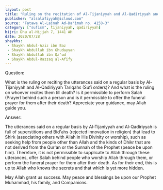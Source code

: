 ```yaml
---
layout: post
title: "Ruling on the recitation of Al-Tijaniyyah and Al-Qadiriyyah and praying behind their followers"
publisher: "alsalafiyyah@icloud.com"
source: "Fatawa Al-Lajnah Ad-Da'imah no. 4150-3"
category: ["sufism", tijaniyyah, qadiriyyah]
hijri: Dhu al-Hijjah 7, 1441 AH
date: 2020/07/28
shaykhs: 
 - Shaykh Abdul-Aziz ibn Baz
 - Shaykh Abdullah ibn Ghudayyan
 - Shaykh Abdullah ibn Qa'ud
 - Shaykh Abdul-Razzaq al-Afify
---
```


Question: 

What is the ruling on reciting the utterances said on a regular basis by Al-Tijaniyyah and Al-Qadiriyyah Tariqahs (Sufi orders)? And what is the ruling on whoever recites them till death? Is it permissible to perform Salah (Prayer) behind such a person and is it permissible to offer the funeral prayer for them after their death? Appreciate your guidance, may Allah guide you.

Answer:

The utterances said on a regular basis by Al-Tijaniyyah and Al-Qadiriyyah is full of superstitions and Bid'ahs (rejected innovation in religion) that lead to Shirk (associating others with Allah in His Divinity or worship), such as seeking help from people other than Allah and the kinds of Dhikr that are not derived from the Qur'an or the Sunnah of the Prophet (peace be upon him). Therefore, it is not permissible to supplicate to Allah through these utterances, offer Salah behind people who worship Allah through them, or perform the funeral prayer for them after their death. As for their end, this is up to Allah who knows the secrets and that which is yet more hidden.

May Allah grant us success. May peace and blessings be upon our Prophet Muhammad, his family, and Companions.
